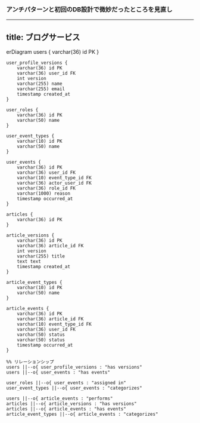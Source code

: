### アンチパターンと初回のDB設計で微妙だったところを見直し


---
title: ブログサービス
---
erDiagram
users {
varchar(36) id PK
}

    user_profile_versions {
        varchar(36) id PK
        varchar(36) user_id FK
        int version
        varchar(255) name
        varchar(255) email
        timestamp created_at
    }

    user_roles {
        varchar(36) id PK
        varchar(50) name
    }

    user_event_types {
        varchar(10) id PK
        varchar(50) name
    }

    user_events {
        varchar(36) id PK
        varchar(36) user_id FK
        varchar(10) event_type_id FK
        varchar(36) actor_user_id FK
        varchar(36) role_id FK
        varchar(1000) reason
        timestamp occurred_at
    }

    articles {
        varchar(36) id PK
    }

    article_versions {
        varchar(36) id PK
        varchar(36) article_id FK
        int version
        varchar(255) title
        text text
        timestamp created_at
    }

    article_event_types {
        varchar(10) id PK
        varchar(50) name
    }

    article_events {
        varchar(36) id PK
        varchar(36) article_id FK
        varchar(10) event_type_id FK
        varchar(36) user_id FK
        varchar(50) status
        varchar(50) status
        timestamp occurred_at
    }

    %% リレーションシップ
    users ||--o{ user_profile_versions : "has versions"
    users ||--o{ user_events : "has events"
    
    user_roles ||--o{ user_events : "assigned in"
    user_event_types ||--o{ user_events : "categorizes"

    users ||--o{ article_events : "performs"    
    articles ||--o{ article_versions : "has versions"
    articles ||--o{ article_events : "has events"
    article_event_types ||--o{ article_events : "categorizes"
```